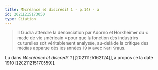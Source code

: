 ```yaml
---
title: Mécréance et discrédit 1 - p.148 - a
id: 20211215173050
type: Citation
---
```


> Il faudra attendre la dénonciation par Adorno et Horkheimer du « mode de vie américain » pour que la fonction des industries culturelles soit véritablement analysée, au-delà de la critique des médias apparue dès les années 1910 avec Karl Kraus.

Lu dans *Mécréance et discrédit 1* [[20211125162124]], à propos de la date 1910 [[20211215170559]].
